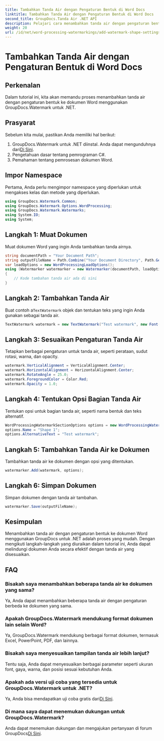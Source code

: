 ```yaml
---
title: Tambahkan Tanda Air dengan Pengaturan Bentuk di Word Docs
linktitle: Tambahkan Tanda Air dengan Pengaturan Bentuk di Word Docs
second_title: GroupDocs.Tanda Air .NET API
description: Pelajari cara menambahkan tanda air dengan pengaturan bentuk ke dokumen Word menggunakan GroupDocs untuk .NET. Lindungi dokumen Anda secara efektif.
weight: 20
url: /id/net/word-processing-watermarkings/add-watermark-shape-settings-word-docs/
---
```


# Tambahkan Tanda Air dengan Pengaturan Bentuk di Word Docs

## Perkenalan
Dalam tutorial ini, kita akan memandu proses menambahkan tanda air dengan pengaturan bentuk ke dokumen Word menggunakan GroupDocs.Watermark untuk .NET.
## Prasyarat
Sebelum kita mulai, pastikan Anda memiliki hal berikut:
1.  GroupDocs.Watermark untuk .NET diinstal. Anda dapat mengunduhnya dari[Di Sini](https://releases.groupdocs.com/Watermark/net/).
2. Pengetahuan dasar tentang pemrograman C#.
3. Pemahaman tentang pemrosesan dokumen Word.

## Impor Namespace
Pertama, Anda perlu mengimpor namespace yang diperlukan untuk mengakses kelas dan metode yang diperlukan.
```csharp
using GroupDocs.Watermark.Common;
using GroupDocs.Watermark.Options.WordProcessing;
using GroupDocs.Watermark.Watermarks;
using System.IO;
using System;
```
## Langkah 1: Muat Dokumen
Muat dokumen Word yang ingin Anda tambahkan tanda airnya.
```csharp
string documentPath = "Your Document Path";
string outputFileName = Path.Combine("Your Document Directory", Path.GetFileName(documentPath));
var loadOptions = new WordProcessingLoadOptions();
using (Watermarker watermarker = new Watermarker(documentPath, loadOptions))
{
    // Kode tambahan tanda air ada di sini
}
```
## Langkah 2: Tambahkan Tanda Air
 Buat contoh a`TextWatermark` objek dan tentukan teks yang ingin Anda gunakan sebagai tanda air.
```csharp
TextWatermark watermark = new TextWatermark("Test watermark", new Font("Arial", 19));
```
## Langkah 3: Sesuaikan Pengaturan Tanda Air
Tetapkan berbagai pengaturan untuk tanda air, seperti perataan, sudut rotasi, warna, dan opacity.
```csharp
watermark.VerticalAlignment = VerticalAlignment.Center;
watermark.HorizontalAlignment = HorizontalAlignment.Center;
watermark.RotateAngle = 25.0;
watermark.ForegroundColor = Color.Red;
watermark.Opacity = 1.0;
```
## Langkah 4: Tentukan Opsi Bagian Tanda Air
Tentukan opsi untuk bagian tanda air, seperti nama bentuk dan teks alternatif.
```csharp
WordProcessingWatermarkSectionOptions options = new WordProcessingWatermarkSectionOptions();
options.Name = "Shape 1";
options.AlternativeText = "Test watermark";
```
## Langkah 5: Tambahkan Tanda Air ke Dokumen
Tambahkan tanda air ke dokumen dengan opsi yang ditentukan.
```csharp
watermarker.Add(watermark, options);
```
## Langkah 6: Simpan Dokumen
Simpan dokumen dengan tanda air tambahan.
```csharp
watermarker.Save(outputFileName);
```

## Kesimpulan
Menambahkan tanda air dengan pengaturan bentuk ke dokumen Word menggunakan GroupDocs untuk .NET adalah proses yang mudah. Dengan mengikuti langkah-langkah yang diuraikan dalam tutorial ini, Anda dapat melindungi dokumen Anda secara efektif dengan tanda air yang disesuaikan.
## FAQ
### Bisakah saya menambahkan beberapa tanda air ke dokumen yang sama?
Ya, Anda dapat menambahkan beberapa tanda air dengan pengaturan berbeda ke dokumen yang sama.
### Apakah GroupDocs.Watermark mendukung format dokumen lain selain Word?
Ya, GroupDocs.Watermark mendukung berbagai format dokumen, termasuk Excel, PowerPoint, PDF, dan lainnya.
### Bisakah saya menyesuaikan tampilan tanda air lebih lanjut?
Tentu saja, Anda dapat menyesuaikan berbagai parameter seperti ukuran font, gaya, warna, dan posisi sesuai kebutuhan Anda.
### Apakah ada versi uji coba yang tersedia untuk GroupDocs.Watermark untuk .NET?
 Ya, Anda bisa mendapatkan uji coba gratis dari[Di Sini](https://releases.groupdocs.com/).
### Di mana saya dapat menemukan dukungan untuk GroupDocs.Watermark?
 Anda dapat menemukan dukungan dan mengajukan pertanyaan di forum GroupDocs[Di Sini](https://forum.groupdocs.com/c/watermark/19).